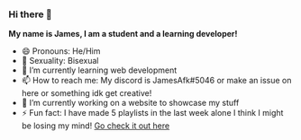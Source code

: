 ### Hi there 👋
**My name is James, I am a student and a learning developer!**
- 😄 Pronouns: He/Him
- 🌈 Sexuality: Bisexual
- 🌱 I’m currently learning web development
- 📫 How to reach me: My discord is JamesAfk#5046 or make an issue on here or something idk get creative!
- 🔭 I’m currently working on a website to showcase my stuff
- ⚡ Fun fact: I have made 5 playlists in the last week alone I think I might be losing my mind! [Go check it out here](https://open.spotify.com/user/yyqn444x0z9dri6hlday8uvpc)

<!--
**jamesafk/jamesafk** is a ✨ _special_ ✨ repository because its `README.md` (this file) appears on your GitHub profile.

Here are some ideas to get you started:

- 🔭 I’m currently working on ...
- 🌱 I’m currently learning ...
- 👯 I’m looking to collaborate on ...
- 🤔 I’m looking for help with ...
- 💬 Ask me about ...
- 📫 How to reach me: ...
- 😄 Pronouns: ...
- ⚡ Fun fact: ...
-->
